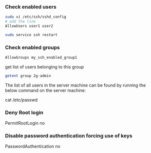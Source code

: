 ### Check enabled users 
```bash
sudo vi /etc/ssh/sshd_config  
# add the line
AllowUsers user1 user2

sudo service ssh restart

```

### Check enabled groups
```bash
AllowGroups my_ssh_enabled_group1  
```

get list of users belonging to this group  
```bash
getent group 2g-admin
```

The list of all users in the server machine can be found by running the below command on the server machine:

cat /etc/passwd


### Deny Root login
PermitRootLogin no

 


### Disable password authentication forcing use of keys
PasswordAuthentication no


